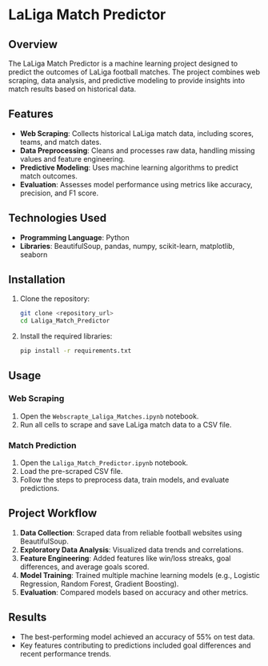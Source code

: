 # LaLiga Match Predictor

## Overview
The LaLiga Match Predictor is a machine learning project designed to predict the outcomes of LaLiga football matches. The project combines web scraping, data analysis, and predictive modeling to provide insights into match results based on historical data.

## Features
- **Web Scraping**: Collects historical LaLiga match data, including scores, teams, and match dates.
- **Data Preprocessing**: Cleans and processes raw data, handling missing values and feature engineering.
- **Predictive Modeling**: Uses machine learning algorithms to predict match outcomes.
- **Evaluation**: Assesses model performance using metrics like accuracy, precision, and F1 score.

## Technologies Used
- **Programming Language**: Python
- **Libraries**: BeautifulSoup, pandas, numpy, scikit-learn, matplotlib, seaborn

## Installation

1. Clone the repository:
   ```bash
   git clone <repository_url>
   cd Laliga_Match_Predictor
   ```
2. Install the required libraries:
   ```bash
   pip install -r requirements.txt
   ```

## Usage

### Web Scraping
1. Open the `Webscrapte_Laliga_Matches.ipynb` notebook.
2. Run all cells to scrape and save LaLiga match data to a CSV file.

### Match Prediction
1. Open the `Laliga_Match_Predictor.ipynb` notebook.
2. Load the pre-scraped CSV file.
3. Follow the steps to preprocess data, train models, and evaluate predictions.

## Project Workflow
1. **Data Collection**: Scraped data from reliable football websites using BeautifulSoup.
2. **Exploratory Data Analysis**: Visualized data trends and correlations.
3. **Feature Engineering**: Added features like win/loss streaks, goal differences, and average goals scored.
4. **Model Training**: Trained multiple machine learning models (e.g., Logistic Regression, Random Forest, Gradient Boosting).
5. **Evaluation**: Compared models based on accuracy and other metrics.

## Results
- The best-performing model achieved an accuracy of 55% on test data.
- Key features contributing to predictions included goal differences and recent performance trends.




